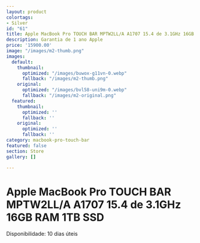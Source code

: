 ```yaml
---
layout: product
colortags:
- Silver
id: "61"
title: Apple MacBook Pro TOUCH BAR MPTW2LL/A A1707 15.4 de 3.1GHz 16GB RAM 1TB SSD
description: Garantia de 1 ano Apple
price: '15900.00'
image: "/images/m2-thumb.png"
images:
  default:
    thumbnail:
      optimized: "/images/buwox-g11vn-0.webp"
      fallback: "/images/m2-thumb.png"
    original:
      optimized: "/images/bvl58-uni9m-0.webp"
      fallback: "/images/m2-original.png"
  featured:
    thumbnail:
      optimized: ''
      fallback: ''
    original:
      optimized: ''
      fallback: ''
category: macbook-pro-touch-bar
featured: false
section: Store
gallery: []

---
```

# Apple MacBook Pro TOUCH BAR MPTW2LL/A A1707 15.4 de 3.1GHz 16GB RAM 1TB SSD

Disponibilidade: 10 dias úteis